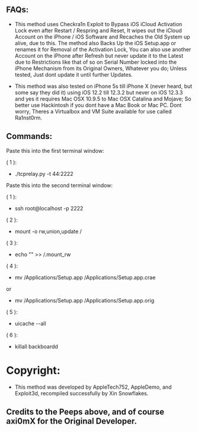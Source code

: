 ## FAQs:

* This method uses Checkra1n Exploit to Bypass iOS iCloud Activation Lock even after Restart / Respring and Reset, It wipes out the iCloud Account on the iPhone / iOS Software and Recaches the Old System up alive, due to this. The method also Backs Up the iOS Setup.app or renames it for Removal of the Activation Lock, You can also use another Account on the iPhone after Refresh but never update it to the Latest due to Restrictions like that of so on Serial Number locked into the iPhone Mechanism from its Original Owners, Whatever you do; Unless tested, Just dont update it until further Updates.

* This method was also tested on iPhone 5s till iPhone X (never heard, but some say they did it) using iOS 12.2 till 12.3.2 but never on iOS 12.3.3 and yes it requires Mac OSX 10.9.5 to Mac OSX Catalina and Mojave; So better use Hackintosh if you dont have a Mac Book or Mac PC. Dont worry, Theres a Virtualbox and VM Suite available for use called Ra1nst0rm.

## Commands:

Paste this into the first terminal window:

( 1 ):
* ./tcprelay.py -t 44:2222

Paste this into the second terminal window:

( 1 ):
* ssh root@localhost -p 2222

( 2 ):
* mount -o rw,union,update /

( 3 ):
* echo "" >> /.mount_rw

( 4 ):
* mv /Applications/Setup.app /Applications/Setup.app.crae

or

* mv /Applications/Setup.app /Applications/Setup.app.orig

( 5 ):
* uicache --all

( 6 ):
* killall backboardd

# Copyright:

* This method was developed by AppleTech752, AppleDemo, and Exploit3d, recompiled successfully by Xin Snowflakes.

## Credits to the Peeps above, and of course axi0mX for the Original Developer.
